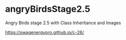 # angryBirdsStage2.5
Angry Birds stage 2.5 with Class Inheritance and Images

https://swagenergypro.github.io/c-26/


